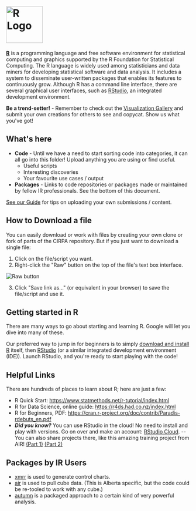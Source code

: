 # <img src="https://www.r-project.org/Rlogo.png" alt="R Logo" title="R" width="100"/>

[**R**](https://www.r-project.org/) is a programming language and free software environment for statistical computing and graphics supported by the R Foundation for Statistical Computing. The R language is widely used among statisticians and data miners for developing statistical software and data analysis. It includes a system to disseminate user-written packages that enables its features to continuously grow. Although R has a command line interface, there are several graphical user interfaces, such as [RStudio](https://www.rstudio.com/), an integrated development environment. 

**Be a trend-setter!** - Remember to check out the [Visualization Gallery](/Visualization%20Gallery) and submit your own creations for others to see and copycat. Show us what you've got!

## What's here
* **Code** - Until we have a need to start sorting code into categories, it can all go into this folder! Upload anything you are using or find useful.
  * Useful scripts
  * Interesting discoveries
  * Your favourite use cases / output
* **Packages** - Links to code repositories or packages made or maintained by fellow IR professionals. See the bottom of this document.

[See our Guide](/Guide.md#how-to-contribute-your-own-creations) for tips on uploading your own submissions / content. 

## How to Download a file
You can easily download or work with files by creating your own clone or fork of parts of the CIRPA repository. But if you just want to download a single file:
1. Click on the file/script you want.
2. Right-click the "Raw" button on the top of the file's text box interface.

![Raw button](https://www.dropbox.com/s/fyt1qz0qeqjn0vf/GitHub-RawButton.png?raw=1)

3. Click "Save link as..." (or equivalent in your browser) to save the file/script and use it.

## Getting started in R
There are many ways to go about starting and learning R. Google will let you dive into many of these. 

Our preferred way to jump in for beginners is to simply [download and install R](http://cran.utstat.utoronto.ca/) itself, then [RStudio](https://www.rstudio.com/products/rstudio/download/#download) (or a similar integrated development environment (IDE)). Launch RStudio, and you're ready to start playing with the code!

## Helpful Links
There are hundreds of places to learn about R; here are just a few:
* R Quick Start: https://www.statmethods.net/r-tutorial/index.html
* R for Data Science, online guide: https://r4ds.had.co.nz/index.html
* R for Beginners, PDF: https://cran.r-project.org/doc/contrib/Paradis-rdebuts_en.pdf
* ***Did you know?*** You can use RStudio in the cloud! No need to install and play with versions. Go on over and make an account: [RStudio Cloud](https://client.login.rstudio.cloud/oauth/login?show_auth=0&show_login=1&show_setup=1). -- You can also share projects there, like this amazing training project from AIR! [(Part 1)](https://rstudio.cloud/spaces/1134/project/364549) [(Part 2)](https://rstudio.cloud/spaces/1134/project/365049)

## Packages by IR Users
* [xmrr](https://github.com/Zanidean/xmrr) is used to generate control charts. 
* [air](https://github.com/Zanidean/air) is used to pull cube data. (This is Alberta specific, but the code could be re-tooled to work with any cube.)
* [autumn](https://github.com/Zanidean/autumn) is a packaged approach to a certain kind of very powerful analysis. 
